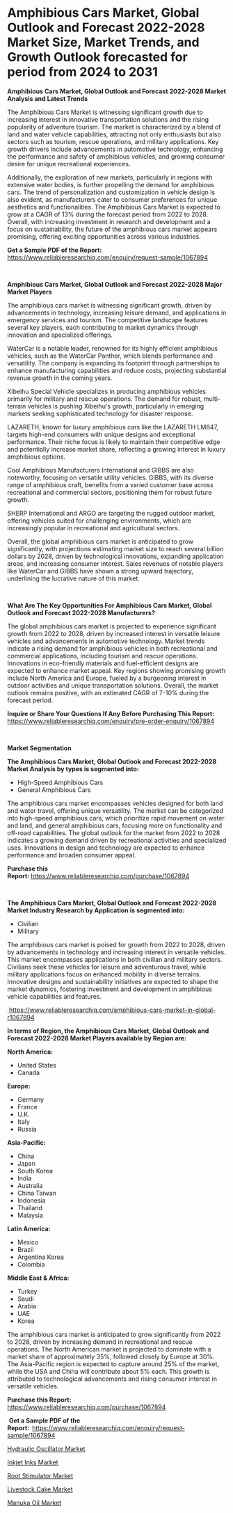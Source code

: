 <p><h1>Amphibious Cars Market, Global Outlook and Forecast 2022-2028 Market Size, Market Trends, and Growth Outlook forecasted for period from 2024 to 2031</h1></p><p><strong>Amphibious Cars Market, Global Outlook and Forecast 2022-2028 Market Analysis and Latest Trends</strong></p>
<p><p>The Amphibious Cars Market is witnessing significant growth due to increasing interest in innovative transportation solutions and the rising popularity of adventure tourism. The market is characterized by a blend of land and water vehicle capabilities, attracting not only enthusiasts but also sectors such as tourism, rescue operations, and military applications. Key growth drivers include advancements in automotive technology, enhancing the performance and safety of amphibious vehicles, and growing consumer desire for unique recreational experiences. </p><p>Additionally, the exploration of new markets, particularly in regions with extensive water bodies, is further propelling the demand for amphibious cars. The trend of personalization and customization in vehicle design is also evident, as manufacturers cater to consumer preferences for unique aesthetics and functionalities. The Amphibious Cars Market is expected to grow at a CAGR of 13% during the forecast period from 2022 to 2028. Overall, with increasing investment in research and development and a focus on sustainability, the future of the amphibious cars market appears promising, offering exciting opportunities across various industries.</p></p>
<p><strong>Get a Sample PDF of the Report:&nbsp;</strong> <a href="https://www.reliableresearchiq.com/enquiry/request-sample/1067894">https://www.reliableresearchiq.com/enquiry/request-sample/1067894</a></p>
<p>&nbsp;</p>
<p><strong>Amphibious Cars Market, Global Outlook and Forecast 2022-2028 Major Market Players</strong></p>
<p><p>The amphibious cars market is witnessing significant growth, driven by advancements in technology, increasing leisure demand, and applications in emergency services and tourism. The competitive landscape features several key players, each contributing to market dynamics through innovation and specialized offerings.</p><p>WaterCar is a notable leader, renowned for its highly efficient amphibious vehicles, such as the WaterCar Panther, which blends performance and versatility. The company is expanding its footprint through partnerships to enhance manufacturing capabilities and reduce costs, projecting substantial revenue growth in the coming years.</p><p>Xibeihu Special Vehicle specializes in producing amphibious vehicles primarily for military and rescue operations. The demand for robust, multi-terrain vehicles is pushing Xibeihu's growth, particularly in emerging markets seeking sophisticated technology for disaster response.</p><p>LAZARETH, known for luxury amphibious cars like the LAZARETH LM847, targets high-end consumers with unique designs and exceptional performance. Their niche focus is likely to maintain their competitive edge and potentially increase market share, reflecting a growing interest in luxury amphibious options.</p><p>Cool Amphibious Manufacturers International and GIBBS are also noteworthy, focusing on versatile utility vehicles. GIBBS, with its diverse range of amphibious craft, benefits from a varied customer base across recreational and commercial sectors, positioning them for robust future growth.</p><p>SHERP International and ARGO are targeting the rugged outdoor market, offering vehicles suited for challenging environments, which are increasingly popular in recreational and agricultural sectors. </p><p>Overall, the global amphibious cars market is anticipated to grow significantly, with projections estimating market size to reach several billion dollars by 2028, driven by technological innovations, expanding application areas, and increasing consumer interest. Sales revenues of notable players like WaterCar and GIBBS have shown a strong upward trajectory, underlining the lucrative nature of this market.</p></p>
<p>&nbsp;</p>
<p><strong>What Are The Key Opportunities For Amphibious Cars Market, Global Outlook and Forecast 2022-2028 Manufacturers?</strong></p>
<p><p>The global amphibious cars market is projected to experience significant growth from 2022 to 2028, driven by increased interest in versatile leisure vehicles and advancements in automotive technology. Market trends indicate a rising demand for amphibious vehicles in both recreational and commercial applications, including tourism and rescue operations. Innovations in eco-friendly materials and fuel-efficient designs are expected to enhance market appeal. Key regions showing promising growth include North America and Europe, fueled by a burgeoning interest in outdoor activities and unique transportation solutions. Overall, the market outlook remains positive, with an estimated CAGR of 7-10% during the forecast period.</p></p>
<p><strong>Inquire or Share Your Questions If Any Before Purchasing This Report:</strong> <a href="https://www.reliableresearchiq.com/enquiry/pre-order-enquiry/1067894">https://www.reliableresearchiq.com/enquiry/pre-order-enquiry/1067894</a></p>
<p>&nbsp;</p>
<p><strong>Market Segmentation</strong></p>
<p><strong>The Amphibious Cars Market, Global Outlook and Forecast 2022-2028 Market Analysis by types is segmented into:</strong></p>
<p><ul><li>High-Speed Amphibious Cars</li><li>General Amphibious Cars</li></ul></p>
<p><p>The amphibious cars market encompasses vehicles designed for both land and water travel, offering unique versatility. The market can be categorized into high-speed amphibious cars, which prioritize rapid movement on water and land, and general amphibious cars, focusing more on functionality and off-road capabilities. The global outlook for the market from 2022 to 2028 indicates a growing demand driven by recreational activities and specialized uses. Innovations in design and technology are expected to enhance performance and broaden consumer appeal.</p></p>
<p><strong>Purchase this Report:&nbsp;</strong><a href="https://www.reliableresearchiq.com/purchase/1067894">https://www.reliableresearchiq.com/purchase/1067894</a></p>
<p>&nbsp;</p>
<p><strong>The Amphibious Cars Market, Global Outlook and Forecast 2022-2028 Market Industry Research by Application is segmented into:</strong></p>
<p><ul><li>Civilian</li><li>Military</li></ul></p>
<p><p>The amphibious cars market is poised for growth from 2022 to 2028, driven by advancements in technology and increasing interest in versatile vehicles. This market encompasses applications in both civilian and military sectors. Civilians seek these vehicles for leisure and adventurous travel, while military applications focus on enhanced mobility in diverse terrains. Innovative designs and sustainability initiatives are expected to shape the market dynamics, fostering investment and development in amphibious vehicle capabilities and features.</p></p>
<p><a href="https://www.reliableresearchiq.com/amphibious-cars-market-in-global-r1067894">&nbsp;https://www.reliableresearchiq.com/amphibious-cars-market-in-global-r1067894</a></p>
<p><strong>In terms of Region, the Amphibious Cars Market, Global Outlook and Forecast 2022-2028 Market Players available by Region are:</strong></p>
<p>
    <p> <strong> North America: </strong>
        <ul>
            <li>United States</li>
            <li>Canada</li>
        </ul>
        </p> 
    <p> <strong> Europe: </strong>
        <ul>
            <li>Germany</li>
            <li>France</li>
            <li>U.K.</li>
            <li>Italy</li>
            <li>Russia</li>
        </ul>
        </p> 
    <p> <strong> Asia-Pacific: </strong>
        <ul>
            <li>China</li>
            <li>Japan</li>
            <li>South Korea</li>
            <li>India</li>
            <li>Australia</li>
            <li>China Taiwan</li>
            <li>Indonesia</li>
            <li>Thailand</li>
            <li>Malaysia</li>
        </ul>
        </p> 
    <p> <strong> Latin America: </strong>
        <ul>
            <li>Mexico</li>
            <li>Brazil</li>
            <li>Argentina Korea</li>
            <li>Colombia</li>
        </ul>
        </p> 
    <p> <strong> Middle East & Africa: </strong>
        <ul>
            <li>Turkey</li>
            <li>Saudi</li>
            <li>Arabia</li>
            <li>UAE</li>
            <li>Korea</li>
        </ul>
    </p>
    </p>
<p><p>The amphibious cars market is anticipated to grow significantly from 2022 to 2028, driven by increasing demand in recreational and rescue operations. The North American market is projected to dominate with a market share of approximately 35%, followed closely by Europe at 30%. The Asia-Pacific region is expected to capture around 25% of the market, while the USA and China will contribute about 5% each. This growth is attributed to technological advancements and rising consumer interest in versatile vehicles.</p></p>
<p><strong>Purchase this Report: </strong><a href="https://www.reliableresearchiq.com/purchase/1067894">https://www.reliableresearchiq.com/purchase/1067894</a></p>
<p>&nbsp;<strong>Get a Sample PDF of the Report:&nbsp;&nbsp;</strong><a href="https://www.reliableresearchiq.com/enquiry/request-sample/1067894">https://www.reliableresearchiq.com/enquiry/request-sample/1067894</a></p>
<p><strong></strong></p>
<p><p><a href="https://medium.com/@stewart.churchill9078/the-hydraulic-oscillator-market-report-analyzes-important-operational-and-performance-data-so-one-90b6b0285a4a">Hydraulic Oscillator Market</a></p><p><a href="https://issuu.com/reportprime-2/docs/inkjet-inks-market-size-2030.pptx_47ef6c9ddc1874">Inkjet Inks Market</a></p><p><a href="https://www.linkedin.com/pulse/root-stimulator-market-investigation-industry-evolution-qfxbe?trackingId=yWXBCeDJTMaGX0CiTVRdIA%3D%3D">Root Stimulator Market</a></p><p><a href="https://www.linkedin.com/pulse/insights-livestock-cake-market-size-which-expanding-acvze?trackingId=EfQhcIa6RtCUpcl0uO7L4Q%3D%3D">Livestock Cake Market</a></p><p><a href="https://issuu.com/reportprime-2/docs/manuka-oil-market-size-2030.pptx_c435214964fc8a">Manuka Oil Market</a></p></p>